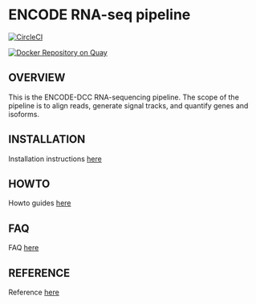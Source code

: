 ENCODE RNA-seq pipeline
=================================================
[![CircleCI](https://circleci.com/gh/ENCODE-DCC/rna-seq-pipeline/tree/dev1.svg?style=svg)](https://circleci.com/gh/ENCODE-DCC/rna-seq-pipeline/tree/dev1)

[![Docker Repository on Quay](https://quay.io/repository/encode-dcc/rna-seq-pipeline/status "Docker Repository on Quay")](https://quay.io/repository/encode-dcc/rna-seq-pipeline)

OVERVIEW
------------
This is the ENCODE-DCC RNA-sequencing pipeline. The scope of the pipeline is to align reads, generate signal tracks, and quantify genes and isoforms.

INSTALLATION
-------------
Installation instructions [here](docs/installation.md)

HOWTO
------
Howto guides [here](docs/howto.md)

FAQ
-----------
FAQ [here](docs/FAQ.md)

REFERENCE
----------
Reference [here](docs/reference.md) 
